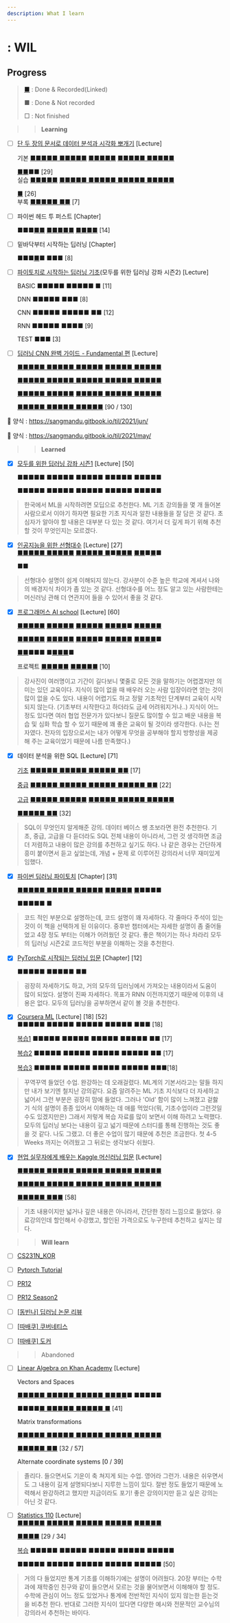 ```yaml
---
description: What I learn
---
```


# : WIL

## Progress

> [■](https://sangmandu.gitbook.io/til/) : Done & Recorded\(Linked\)
>
> ■ : Done & Not recorded
>
> □ : Not finished



> > **Learning**

* [ ] [단 두 장의 문서로 데이터 분석과 시각화 뽀개기](https://inf.run/PLwe) \[Lecture\]

  기본 [■■■■■](https://sangmandu.gitbook.io/til/2021/jan/1)[ ■](https://sangmandu.gitbook.io/til/2021/jan/2)[■■■■](https://sangmandu.gitbook.io/til/2021/jan/3) [■■■■■](https://sangmandu.gitbook.io/til/2021/jan/4) [■■■■■ ■■■■■](https://sangmandu.gitbook.io/til/2021/jan/5)

  [■■](https://sangmandu.gitbook.io/til/2021/jan/5)■■ \[29\]  
  실습 [■■■■■](https://sangmandu.gitbook.io/til/2021/may/22) [■](https://sangmandu.gitbook.io/til/2021/may/22)[■■■■ ■](https://sangmandu.gitbook.io/til/2021/may/24)[■■■■ ■](https://sangmandu.gitbook.io/til/2021/may/29)[■■■■ ■](https://sangmandu.gitbook.io/til/2021/may/30)[■■■■](2021/may/31.md)

  [■](https://sangmandu.gitbook.io/til/2021/may/31) \[26\]  
  부록 [■■■■■ ■■](https://sangmandu.gitbook.io/til/2021/mar/24) \[7\]

* [ ] 파이썬 헤드 투 퍼스트 \[Chapter\]

  ■■■[■](https://sangmandu.gitbook.io/til/2021/mar/1)[■](https://sangmandu.gitbook.io/til/2021/mar/5) [■](https://sangmandu.gitbook.io/til/2021/mar/6)[■](https://sangmandu.gitbook.io/til/2021/mar/17)[■](https://sangmandu.gitbook.io/til/2021/mar/19)[■](https://sangmandu.gitbook.io/til/2021/mar/20)[■](https://sangmandu.gitbook.io/til/2021/mar/21) [■](https://sangmandu.gitbook.io/til/2021/mar/21)[■](https://sangmandu.gitbook.io/til/2021/mar/22)[■](https://sangmandu.gitbook.io/til/2021/apr/6)[■](https://sangmandu.gitbook.io/til/2021/apr/7) \[14\]

* [ ] 밑바닥부터 시작하는 딥러닝 \[Chapter\]

  ■■■[■](https://sangmandu.gitbook.io/til/2020/dec/14)■ ■■■ \[8\]

* [ ] [파이토치로 시작하는 딥러닝 기초](https://www.boostcourse.org/ai214/home)\(모두를 위한 딥러닝 강좌 시즌2\) \[Lecture\]

  BASIC ■■■■■ ■■■■■ ■ \[11\]

  DNN ■■■■■ ■■■ \[8\]

  CNN ■■■■■ ■■■■■ ■■ \[12\]

  RNN ■■■■■ ■■■■ \[9\]

  TEST ■■■ \[3\]

* [ ] [딥러닝 CNN 완벽 가이드 - Fundamental 편](https://inf.run/Qf6B) \[Lecture\]

  [■■■■■ ■■■](https://sangmandu.gitbook.io/til/2021/apr/16)[■■ ■■■■■](https://sangmandu.gitbook.io/til/2021/apr/21) [■■■■■ ■■](https://sangmandu.gitbook.io/til/2021/apr/22)[■■■](https://sangmandu.gitbook.io/til/2021/apr/23)

  [■](https://sangmandu.gitbook.io/til/2021/apr/23)[■■■■ ■■■](https://sangmandu.gitbook.io/til/2021/apr/24)[■■ ■■■■■ ■](https://sangmandu.gitbook.io/til/2021/may/7)[■■■■ ■■](https://sangmandu.gitbook.io/til/2021/may/8)[■■■](https://sangmandu.gitbook.io/til/2021/may/9)

  [■■■](https://sangmandu.gitbook.io/til/2021/may/9)[■■ ■■■■■](https://sangmandu.gitbook.io/til/2021/may/10) [■■■■■ ■](https://sangmandu.gitbook.io/til/2021/may/25)[■■■■ ■■](https://sangmandu.gitbook.io/til/2021/may/26)[■■■](https://sangmandu.gitbook.io/til/2021/jun/12)

  [■■■■■ ■■](https://sangmandu.gitbook.io/til/2021/jun/12)[■■■ ■■■■■](https://sangmandu.gitbook.io/til/2021/jun/13) \[90 / 130\]

🍚 양식 : https://sangmandu.gitbook.io/til/2021/jun/

🍚 양식 : https://sangmandu.gitbook.io/til/2021/may/

  


> > **Learned**

* [x] [모두를 위한 딥러닝 강좌 시즌1](https://youtu.be/BS6O0zOGX4E) \[Lecture\] \[50\]

  ■■■■■ ■■■■■ ■■■■■ ■■■■■ ■■■■■

  ■■■■■ ■■■■■ ■■■■■ ■■■■■ ■■■■■

> 한국에서 ML을 시작하려면 모딥으로 추천한다. ML 기초 강의들을 몇 개 들어본 사람으로서 이야기 하자면 필요한 기초 지식과 알찬 내용들을 잘 담은 것 같다. 초심자가 알아야 할 내용은 대부분 다 있는 것 같다. 여기서 더 깊게 파기 위해 추천할 것이 무엇인지는 모르겠다.



* [x] [인공지능을 위한 선형대수](https://www.boostcourse.org/ai251) \[Lecture\] \[27\]  
  [■■](https://sangmandu.gitbook.io/til/2021/jan/8)[■■■ ■■■■■](https://sangmandu.gitbook.io/til/2021/jan/16) [■■■](https://sangmandu.gitbook.io/til/2021/feb/12)[■■ ■](https://sangmandu.gitbook.io/til/2021/feb/13)■[■■■](https://sangmandu.gitbook.io/til/2021/feb/14) [■■](https://sangmandu.gitbook.io/til/2021/feb/20)■[■](https://sangmandu.gitbook.io/til/2021/feb/20)■

  ■■

> 선형대수 설명이 쉽게 이해되지 않는다. 강사분이 수준 높은 학교에 계셔서 나와의 배경지식 차이가 좀 있는 것 같다. 선형대수를 어느 정도 알고 있는 사람한테는 머신러닝 관해 더 연관지어 들을 수 있어서 좋을 것 같다.



* [x] [프로그래머스 AI school](https://programmers.co.kr/learn/courses/10821)  \[Lecture\] \[60\]

  [■](https://sangmandu.gitbook.io/til/2020/dec/1)[■■](https://sangmandu.gitbook.io/til/2020/dec/2)[■](https://sangmandu.gitbook.io/til/2020/dec/3)[■](https://sangmandu.gitbook.io/til/2020/dec/4) [■](https://sangmandu.gitbook.io/til/2020/dec/7)[■](https://sangmandu.gitbook.io/til/2020/dec/8)[■](https://sangmandu.gitbook.io/til/2020/dec/9)[■](https://sangmandu.gitbook.io/til/2020/dec/10)[■](https://sangmandu.gitbook.io/til/2020/dec/11) [■](https://sangmandu.gitbook.io/til/2020/dec/14)[■](https://sangmandu.gitbook.io/til/2020/dec/15)[■](https://sangmandu.gitbook.io/til/2020/dec/16)[■](https://sangmandu.gitbook.io/til/2020/dec/17)[■](https://sangmandu.gitbook.io/til/2020/dec/18) [■](https://sangmandu.gitbook.io/til/2020/dec/21)[■](https://sangmandu.gitbook.io/til/2020/dec/26)[■](https://sangmandu.gitbook.io/til/2020/dec/25)[■](https://sangmandu.gitbook.io/til/2020/dec/29)■ [■](https://sangmandu.gitbook.io/til/2021/jan/4)[■■](https://sangmandu.gitbook.io/til/2021/jan/7)[■■](https://sangmandu.gitbook.io/til/2021/jan/8)

  [■](https://sangmandu.gitbook.io/til/2021/jan/11)[■](https://sangmandu.gitbook.io/til/2021/jan/12)[■](https://sangmandu.gitbook.io/til/2021/jan/13)[■](https://sangmandu.gitbook.io/til/2021/jan/14)[■](https://sangmandu.gitbook.io/til/2021/jan/15) [■](https://sangmandu.gitbook.io/til/2021/jan/18)[■](https://sangmandu.gitbook.io/til/2021/jan/19)[■](https://sangmandu.gitbook.io/til/2021/jan/20)[■](https://sangmandu.gitbook.io/til/2021/jan/21)[■](https://sangmandu.gitbook.io/til/2021/jan/22) [■](https://sangmandu.gitbook.io/til/2021/jan/25)[■](https://sangmandu.gitbook.io/til/2021/jan/26)[■](https://sangmandu.gitbook.io/til/2021/jan/27)[■](https://sangmandu.gitbook.io/til/2021/jan/28)■ [■](https://sangmandu.gitbook.io/til/2021/feb/1)[■](https://sangmandu.gitbook.io/til/2021/feb/2)[■](https://sangmandu.gitbook.io/til/2021/feb/3)[■](https://sangmandu.gitbook.io/til/2021/feb/4)[■](https://sangmandu.gitbook.io/til/2021/feb/5) [■](https://sangmandu.gitbook.io/til/2021/feb/15)[■](https://sangmandu.gitbook.io/til/2021/feb/16)[■](https://sangmandu.gitbook.io/til/2021/feb/17)[■](https://sangmandu.gitbook.io/til/2021/feb/18)■

  [■](https://sangmandu.gitbook.io/til/2021/feb/22)[■](https://sangmandu.gitbook.io/til/2021/feb/23)■■■ ■[■](https://sangmandu.gitbook.io/til/2021/mar/2)[■](https://sangmandu.gitbook.io/til/2021/mar/3)[■](https://sangmandu.gitbook.io/til/2021/mar/4)■

  프로젝트 [■](https://sangmandu.gitbook.io/til/2021/mar/23)[■](https://sangmandu.gitbook.io/til/2021/mar/25)[■](https://sangmandu.gitbook.io/til/2021/mar/26)[■](https://sangmandu.gitbook.io/til/2021/mar/28)[■](https://sangmandu.gitbook.io/til/2021/mar/29) [■](https://sangmandu.gitbook.io/til/2021/mar/30)[■](https://sangmandu.gitbook.io/til/2021/mar/31)[■](https://sangmandu.gitbook.io/til/2021/apr/1)[■](https://sangmandu.gitbook.io/til/2021/apr/2)[■](https://sangmandu.gitbook.io/til/2021/apr/3)  \[10\]

> 강사진이 여러명이고 기간이 길다보니 몇줄로 모든 것을 말하기는 어렵겠지만 의미는 있던 교육이다. 지식이 많이 없을 때 배우러 오는 사람 입장이라면 얻는 것이 많이 없을 수도 있다. 내용이 어렵기도 하고 정말 기초적인 단계부터 교육이 시작되지 않는다. \(기초부터 시작한다고 하더라도 금세 어려워지거나..\) 지식이 어느 정도 있다면 여러 협업 전문가가 있다보니 질문도 많이할 수 있고 배운 내용을 복습 및 심화 학습 할 수 있기 때문에 꽤 좋은 교육이 될 것이라 생각한다. \(나는 전자였다. 전자의 입장으로서는 내가 어떻게 무엇을 공부해야 할지 방향성을 제공해 주는 교육이었기 때문에 나름 만족했다.\)



* [x] 데이터 분석을 위한 SQL \[Lecture\] \[71\]

  [기초](https://inf.run/dZWm) [■■■■■ ■■■■■ ■](https://sangmandu.gitbook.io/til/2021/jan/29)[■■■■ ■■](https://sangmandu.gitbook.io/til/2021/jan/31) \[17\]

  [중급](https://inf.run/qRzr) [■■■■■ ■■■■■ ■■](https://sangmandu.gitbook.io/til/2021/feb/19)[■■■ ■■■](https://sangmandu.gitbook.io/til/2021/feb/26)[■■ ■■](https://sangmandu.gitbook.io/til/2021/feb/27) \[22\]

  [고급](https://inf.run/3s1i) [■■■■■ ■■■■■](https://sangmandu.gitbook.io/til/2021/mar/11) [■■■■■ ■■](https://sangmandu.gitbook.io/til/2021/mar/12)[■■■ ■■■](https://sangmandu.gitbook.io/til/2021/mar/13)[■■](https://sangmandu.gitbook.io/til/2021/mar/16)

  [■■■■■ ■■](https://sangmandu.gitbook.io/til/2021/mar/16) \[32\]

> SQL이 무엇인지 알게해준 강의. 데이터 베이스 쌩 초보라면 완전 추천한다. 기초, 중급, 고급을 다 듣더라도 SQL 전체 내용이 아니라서, 그런 것 생각하면 조금 더 저렴하고 내용이 많은 강의를 추천하고 싶기도 하다. 나 같은 경우는 간단하게 흥미 붙이면서 듣고 싶었는데, 개념 + 문제 로 이루어진 강의라서 너무 재미있게 임했다.



* [x] [파이썬 딥러닝 파이토치](https://github.com/Justin-A/DeepLearning101) \[Chapter\] \[31\]

  [■■■■](https://sangmandu.gitbook.io/til/2021/feb/4)[■ ■■■](https://sangmandu.gitbook.io/til/2021/feb/5)[■](https://sangmandu.gitbook.io/til/2021/feb/6)[■ ■■](https://sangmandu.gitbook.io/til/2021/feb/7)[■](https://sangmandu.gitbook.io/til/2021/feb/8)[■■](https://sangmandu.gitbook.io/til/2021/feb/9) [■■](https://sangmandu.gitbook.io/til/2021/feb/10)[■](https://sangmandu.gitbook.io/til/2021/feb/11)[■](https://sangmandu.gitbook.io/til/2021/feb/21)[■](https://sangmandu.gitbook.io/til/2021/feb/24) [■](https://sangmandu.gitbook.io/til/2021/feb/25)■■■■

  ■■■■■ ■

> 코드 적인 부분으로 설명하는데, 코드 설명이 꽤 자세하다. 각 줄마다 주석이 있는 것이 이 책을 선택하게 된 이유이다. 중후반 챕터에서는 자세한 설명이 좀 줄어들었고 4장 정도 부터는 이해가 어려웠던 것 같다. 좋은 책이기는 하나 차라리 모두의 딥러닝 시즌2로 코드적인 부분을 이해하는 것을 추천한다.





* [x] [PyTorch로 시작되는 딥러닝 입문](https://wikidocs.net/book/2788) \[Chapter\] \[12\]

  ■■■■■ ■■■■■ ■■

> 굉장히 자세하기도 하고, 거의 모두의 딥러닝에서 가져오는 내용이라서 도움이 많이 되었다. 설명이 진짜 자세하다. 목표가 RNN 이전까지였기 때문에 이후의 내용은 없다. 모두의 딥러닝을 공부하면서 같이 볼 것을 추천한다.



* [x] [Coursera ML](https://www.coursera.org/learn/machine-learning/home) \[Lecture\] \[18\] \[52\]  
  ■■■■■ ■■■■■ ■■■■■ ■■■■■ ■■■ \[18\]

  [복습1](https://wikidocs.net/book/587) ■■■■■ ■■■■■ ■■■■■ ■■■■■ ■■ \[17\]

  [복습2](https://junstar92.tistory.com/68) ■■■■■ ■■■■■ ■■■■■ ■■■■■ ■■ \[17\]

  [복습3](http://soopsaram.com/ml/) ■■■■■ ■■■■■ ■■■■■ ■■■■■ ■■■\[18\]

> 꾸역꾸역 들었던 수업. 완강하는 데 오래걸렸다. ML계의 기본서라고는 말들 하지만 내가 보기엔 철지난 강의같다. 요즘 알려주는 ML 기초 지식보다 더 자세하고 넓어서 그런 부분은 굉장히 맘에 들었다. 그러나 'Old' 함이 많이 느껴졌고 겉핧기 식의 설명이 종종 있어서 이해하는 데 애를 먹었다\(뭐, 기초수업이라 그런것일수도 있겠지만은\) 그래서 저렇게 복습 자료를 많이 보면서 이해 하려고 노력했다. 모두의 딥러닝 보다는 내용이 깊고 넓기 때문에 스터디를 통해 진행하는 것도 좋을 것 같다. 나도 그랬고. 더 좋은 수업이 많기 때문에 추천은 조금한다. 첫 4-5 Weeks 까지는 어려웠고 그 뒤로는 생각보다 쉬웠다.



* [x] [현업 실무자에게 배우는 Kaggle 머신러닝 입문](https://inf.run/j18y) \[Lecture\]

  [■■■■■ ■■](https://sangmandu.gitbook.io/til/2021/jun/2)[■■■ ■■](https://sangmandu.gitbook.io/til/2021/jun/3)[■■■ ■](https://sangmandu.gitbook.io/til/2021/jun/4)[■■■■ ■](https://sangmandu.gitbook.io/til/2021/jun/5)[■■■■](https://sangmandu.gitbook.io/til/2021/jun/6)

  [■](https://sangmandu.gitbook.io/til/2021/jun/6)[■■■■ ■■■■](https://sangmandu.gitbook.io/til/2021/jun/7)[■ ■■■■■ ■](https://sangmandu.gitbook.io/til/2021/jun/8)[■■■](https://sangmandu.gitbook.io/til/2021/jun/9)[■ ■■■■■](https://sangmandu.gitbook.io/til/2021/jun/10)

  [■■](https://sangmandu.gitbook.io/til/2021/jun/10)[■■■ ■■■](https://sangmandu.gitbook.io/til/2021/jun/11) \[58\]

> 기초 내용이지만 넓거나 깊은 내용은 아니라서, 간단한 정리 느낌으로 들었다. 유료강의인데 할인해서 수강했고, 할인된 가격으로도 누구한테 추천하고 싶지는 않다.





> > **Will learn**

* [ ] [CS231N\_KOR](https://youtube.com/playlist?list=PL1Kb3QTCLIVtyOuMgyVgT-OeW0PYXl3j5)

* [ ] [Pytorch Tutorial](https://tutorials.pytorch.kr/)

* [ ] [PR12](https://www.youtube.com/playlist?list=PLlMkM4tgfjnJhhd4wn5aj8fVTYJwIpWkS)

* [ ] [PR12 Season2](https://www.youtube.com/playlist?list=PLWKf9beHi3TgstcIn8K6dI_85_ppAxzB8)

* [ ] [\[동빈나\] 딥러닝 논문 리뷰](https://www.youtube.com/playlist?list=PLRx0vPvlEmdADpce8aoBhNnDaaHQN1Typ)

* [ ] [\[따배쿠\] 쿠버네티스](https://www.youtube.com/playlist?list=PLApuRlvrZKohaBHvXAOhUD-RxD0uQ3z0c)

* [ ] [\[따배쿠\] 도커](https://www.youtube.com/playlist?list=PLApuRlvrZKogb78kKq1wRvrjg1VMwYrvi)



> > Abandoned

* [ ] [Linear Algebra on Khan Academy](https://ko.khanacademy.org/math/linear-algebra) \[Lecture\]

  Vectors and Spaces 

  [■■■■■ ■■](https://sangmandu.gitbook.io/til/2021/apr/8)[■■■ ■■■](https://sangmandu.gitbook.io/til/2021/apr/9)[■■ ■■■■](https://sangmandu.gitbook.io/til/2021/apr/10)■ ■■■■■

  ■■■■[■ ■■■■■ ■](https://sangmandu.gitbook.io/til/2021/apr/11)[■■■■ ■](https://sangmandu.gitbook.io/til/2021/apr/12) \[41\]

  Matrix transformations

  [■■■■■ ■](https://sangmandu.gitbook.io/til/2021/apr/13)[■■■■ ■■](https://sangmandu.gitbook.io/til/2021/apr/14)[■■■ ■■■](https://sangmandu.gitbook.io/til/2021/apr/15)[■■ ■■■](https://sangmandu.gitbook.io/til/2021/may/13)[■■](https://sangmandu.gitbook.io/til/2021/may/14)

  [■■■■■ ■■](https://sangmandu.gitbook.io/til/2021/may/14) \[32 / 57\]

  Alternate coordinate systems \[0 / 39\]

> 졸리다. 들으면서도 기운이 축 쳐지게 되는 수업. 영어라 그런가. 내용은 쉬우면서도 그 내용이 길게 설명되다보니 지루한 느낌이 있다. 절반 정도 들었기 때문에 노력해서 완강하려고 했지만 지금이라도 포기! 좋은 강의이지만 듣고 싶은 강의는 아닌 것 같다.



* [ ] [Statistics 110](https://www.edwith.org/harvardprobability/lecture/29349/) \[Lecture\]  
  [■](https://sangmandu.gitbook.io/til/2021/jan/8)[■](https://sangmandu.gitbook.io/til/2021/jan/12)[■](https://sangmandu.gitbook.io/til/2021/jan/13)[■](https://sangmandu.gitbook.io/til/2021/jan/14)[■](https://sangmandu.gitbook.io/til/2021/jan/17) [■](https://sangmandu.gitbook.io/til/2021/jan/18)[■](https://sangmandu.gitbook.io/til/2021/jan/23)[■](https://sangmandu.gitbook.io/til/2021/jan/24)[■](https://sangmandu.gitbook.io/til/2021/jan/30)[■](https://sangmandu.gitbook.io/til/2021/feb/28) [■](https://sangmandu.gitbook.io/til/2021/mar/7)[■](https://sangmandu.gitbook.io/til/2021/mar/8)[■](https://sangmandu.gitbook.io/til/2021/mar/9)[■](https://sangmandu.gitbook.io/til/2021/mar/10)[■](https://sangmandu.gitbook.io/til/2021/mar/14) [■](https://sangmandu.gitbook.io/til/2021/apr/4)[■](https://sangmandu.gitbook.io/til/2021/apr/5)[■](https://sangmandu.gitbook.io/til/2021/apr/17)[■](https://sangmandu.gitbook.io/til/2021/apr/18)[■](https://sangmandu.gitbook.io/til/2021/apr/19) [■](https://sangmandu.gitbook.io/til/2021/apr/20)[■](https://sangmandu.gitbook.io/til/2021/apr/25)[■](https://sangmandu.gitbook.io/til/2021/apr/26)[■](https://sangmandu.gitbook.io/til/2021/apr/27)[■](https://sangmandu.gitbook.io/til/2021/may/17)

  [■](https://sangmandu.gitbook.io/til/2021/may/18)[■](https://sangmandu.gitbook.io/til/2021/may/21)[■](https://sangmandu.gitbook.io/til/2021/may/27)[■](https://sangmandu.gitbook.io/til/2021/may/28) \[29 / 34\]

  [복습](https://blog.naver.com/mykepzzang/220790435335) ■■■■■ ■■■■■ ■■■■■ ■■■■■ ■■■■■

  ■■■■■ ■■■■■ ■■■■■ ■■■■■ ■■■■■ \[50\]

> 거의 다 들었지만 통계 기초를 이해하기에는 설명이 어려웠다. 20장 부터는 수학과에 재학중인 친구와 같이 들으면서 모르는 것을 물어보면서 이해해야 할 정도. 수학에 관심이 어느 정도 있었거나 통계에 전반적인 지식이 있지 않는한 듣는것을 비추천 한다. 반대로 그러한 지식이 있다면 다양한 예시와 전문적인 교수님의 강의라서 추천하는 바이다.



